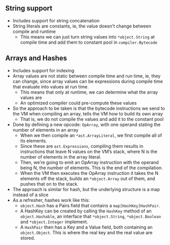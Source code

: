 ## String support
- Includes support for string concatenation
- String literals are constants, ie, the value doesn't change between compile and runtime
    - This means we can just turn string values into `*object.String` at compile time and add them to constant pool in `compiler.Bytecode`

## Arrays and Hashes
- Includes support for indexing
- Array values are not static between compile time and run time, ie, they can change, since array values can be expressions during compile time that evaluate into values at run time.
    - This means that only at runtime, we can determine what the array values are
    - An optimized compiler could pre-compute these values
- So the approach to be taken is that the bytecode instructions we send to the VM when compiling an array, tells the VM how to build its own array
    - That is, we do not compile the values and add it to the constant pool
- Done by defining a new opcode: `OpArray`, with one operand stating the number of elements in an array
    - When we then compile an `*ast.ArrayLiteral`, we first compile all of its elements. 
    - Since these are `ast.Expressions`, compiling them results in instructions that leave N values on the VM’s stack, where N is the number of elements in the array literal. 
    - Then, we’re going to emit an OpArray instruction with the operand being N, the number of elements. This is the end of the compilation.
    - When the VM then executes the OpArray instruction it takes the N elements off the stack, builds an `*object.Array` out of them, and pushes that on to the stack. 
- The approach is similar for hash, but the underlying structure is a map instead of a slice
- As a refresher, hashes work like this:
    - `object.Hash` has a Pairs field that contains a `map[HashKey]HashPair`. 
    - A HashKey can be created by calling the `HashKey` method of an `object.Hashable`, an interface that `*object.String`, `*object.Boolean` and `*object.Integer` implement. 
    - A `HashPair` then has a Key and a Value field, both containing an `object.Object`. This is where the real key and the real value are stored.

